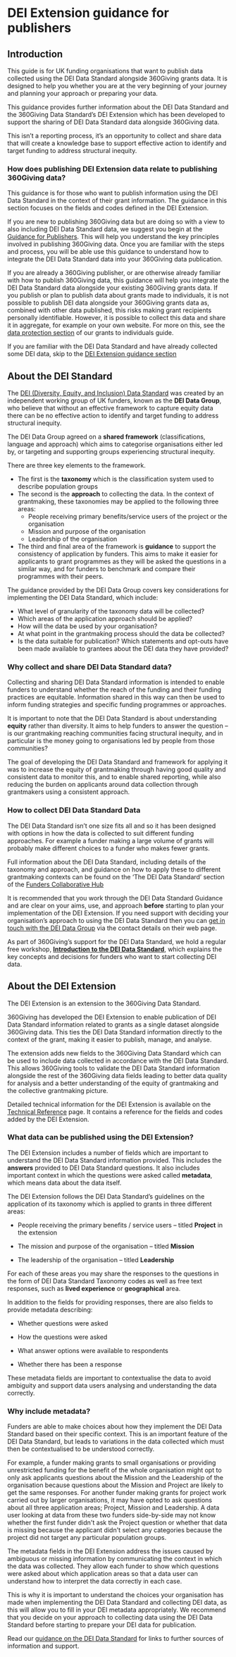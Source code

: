 # DEI Extension guidance for publishers

## Introduction

This guide is for UK funding organisations that want to publish data collected using the DEI Data Standard alongside 360Giving grants data. It is designed to help you whether you are at the very beginning of your journey and planning your approach or preparing your data.

This guidance provides further information about the DEI Data Standard and the 360Giving Data Standard’s DEI Extension which has been developed to support the sharing of DEI Data Standard data alongside 360Giving data.

This isn’t a reporting process, it’s an opportunity to collect and share data that will create a knowledge base to support effective action to identify and target funding to address structural inequity.

### How does publishing DEI Extension data relate to publishing 360Giving data?

This guidance is for those who want to publish information using the DEI Data Standard in the context of their grant information. The guidance in this section focuses on the fields and codes defined in the DEI Extension.

If you are new to publishing 360Giving data but are doing so with a view to also including DEI Data Standard data, we suggest you begin at the [Guidance for Publishers](../../../guidance). This will help you understand the key principles involved in publishing 360Giving data. Once you are familiar with the steps and process, you will be able use this guidance to understand how to integrate the DEI Data Standard data into your 360Giving data publication.

If you are already a 360Giving publisher, or are otherwise already familiar with how to publish 360Giving data, this guidance will help you integrate the DEI Data Standard data alongside your existing 360Giving grants data.
If you publish or plan to publish data about grants made to individuals, it is not possible to publish DEI data alongside your 360Giving grants data as, combined with other data published, this risks making grant recipients personally identifiable. However, it is possible to collect this data and share it in aggregate, for example on your own website. For more on this, see the [data protection section](../../../individuals/publisher-guidance/#demographic-data) of our grants to individuals guide.


<div class="box box--teal">
    <p>
      If you are familiar with the DEI Data Standard and have already collected some DEI data, skip to the <a href = "#about-the-dei-extension">DEI Extension guidance section</a>
       </p></div>

## About the DEI Standard

The [DEI (Diversity, Equity, and Inclusion) Data Standard](https://www.funderscollaborativehub.org.uk/dei-data-standard) was created by an independent working group of UK funders, known as the **DEI Data Group**, who believe that without an effective framework to capture equity data there can be no effective action to identify and target funding to address structural inequity.

The DEI Data Group agreed on a **shared framework** (classifications, language and approach) which aims to categorise organisations either led by, or targeting and supporting groups experiencing structural inequity.

There are three key elements to the framework.

* The first is the **taxonomy** which is the classification system used to describe population groups
* The second is the **approach** to collecting the data. In the context of grantmaking, these taxonomies may be applied to the following three areas:
  - People receiving primary benefits/service users of the project or the organisation
  - Mission and purpose of the organisation
  - Leadership of the organisation
* The third and final area of the framework is **guidance** to support the consistency of application by funders. This aims to make it easier for applicants to grant programmes as they will be asked the questions in a similar way, and for funders to benchmark and compare their programmes with their peers.

The guidance provided by the DEI Data Group covers key considerations for implementing the DEI Data Standard, which include:

- What level of granularity of the taxonomy data will be collected?
- Which areas of the application approach should be applied?
- How will the data be used by your organisation?
- At what point in the grantmaking process should the data be collected?
- Is the data suitable for publication? Which statements and opt-outs have been made available to grantees about the DEI data they have provided?


### Why collect and share DEI Data Standard data?

Collecting and sharing DEI Data Standard information is intended to enable funders to understand whether the reach of the funding and their funding practices are equitable. Information shared in this way can then be used to inform funding strategies and specific funding programmes or approaches.

It is important to note that the DEI Data Standard is about understanding **equity** rather than diversity. It aims to help funders to answer the question – is our grantmaking reaching communities facing structural inequity, and in particular is the money going to organisations led by people from those communities?

The goal of developing the DEI Data Standard and framework for applying it was to increase the equity of grantmaking through having good quality and consistent data to monitor this, and to enable shared reporting, while also reducing the burden on applicants around data collection through grantmakers using a consistent approach.

### How to collect DEI Data Standard Data

The DEI Data Standard isn’t one size fits all and so it has been designed with options in how the data is collected to suit different funding approaches. For example a funder making a large volume of grants will probably make different choices to a funder who makes fewer grants.

Full information about the DEI Data Standard, including details of the taxonomy and approach, and guidance on how to apply these to different grantmaking contexts can be found on the ‘The DEI Data Standard’ section of the [Funders Collaborative Hub](https://www.funderscollaborativehub.org.uk/dei-data-standard)

It is recommended that you work through the DEI Data Standard Guidance and are clear on your aims, use, and approach **before** starting to plan your implementation of the DEI Extension. If you need support with deciding your organisation’s approach to using the DEI Data Standard then you can [get in touch with the DEI Data Group](https://www.funderscollaborativehub.org.uk/collaborations/dei-data-standard) via the contact details on their web page.

As part of 360Giving’s support for the DEI Data Standard, we hold a regular free workshop, [**Introduction to the DEI Data Standard**](https://www.threesixtygiving.org/support/training-and-workshops/workshops/#free-publishing-workshops), which explains the key concepts and decisions for funders who want to start collecting DEI data.


## About the DEI Extension

The DEI Extension is an extension to the 360Giving Data Standard.

360Giving has developed the DEI Extension to enable publication of DEI Data Standard information related to grants as a single dataset alongside 360Giving data. This ties the DEI Data Standard information directly to the context of the grant, making it easier to publish, manage, and analyse.

The extension adds new fields to the 360Giving Data Standard which can be used to include data collected in accordance with the DEI Data Standard. This allows 360Giving tools to validate the DEI Data Standard information alongside the rest of the 360Giving data fields leading to better data quality for analysis and a better understanding of the equity of grantmaking and the collective grantmaking picture.

Detailed technical information for the DEI Extension is available on the [Technical Reference](reference) page. It contains a reference for the fields and codes added by the DEI Extension.

### What data can be published using the DEI Extension?

The DEI Extension includes a number of fields which are important to understand the DEI Data Standard information provided. This includes the **answers** provided to DEI Data Standard questions. It also includes important context in which the questions were asked called **metadata**, which means data about the data itself.

The DEI Extension follows the DEI Data Standard’s guidelines on the application of its taxonomy which is applied to grants in three different areas:

- People receiving the primary benefits / service users – titled **Project** in the extension

- The mission and purpose of the organisation – titled **Mission**

- The leadership of the organisation – titled **Leadership**

For each of these areas you may share the responses to the questions in the form of DEI Data Standard Taxonomy codes as well as free text responses, such as **lived experience** or **geographical** area.

In addition to the fields for providing responses, there are also fields to provide metadata describing:

- Whether questions were asked

- How the questions were asked

- What answer options were available to respondents

- Whether there has been a response

These metadata fields are important to contextualise the data to avoid ambiguity and support data users analysing and understanding the data correctly.

### Why include metadata?

Funders are able to make choices about how they implement the DEI Data Standard based on their specific context. This is an important feature of the DEI Data Standard, but leads to variations in the data collected which must then be contextualised to be understood correctly.

For example, a funder making grants to small organisations or providing unrestricted funding for the benefit of the whole organisation might opt to only ask applicants questions about the Mission and the Leadership of the organisation because questions about the Mission and Project are likely to get the same responses. For another funder making grants for project work carried out by larger organisations, it may have opted to ask questions about all three application areas; Project, Mission and Leadership. A data user looking at data from these two funders side-by-side may not know whether the first funder didn't ask the Project question or whether that data is missing because the applicant didn't select any categories because the project did not target any particular population groups.

The metadata fields in the DEI Extension address the issues caused by ambiguous or missing information by communicating the context in which the data was collected. They allow each funder to show which questions were asked about which application areas so that a data user can understand how to interpret the data correctly in each case.

This is why it is important to understand the choices your organisation has made when implementing the DEI Data Standard and collecting DEI data, as this will allow you to fill in your DEI metadata appropriately. We recommend that you decide on your approach to collecting data using the DEI Data Standard before starting to prepare your DEI data for publication.

Read our [guidance on the DEI Data Standard](#about-the-dei-standard) for links to further sources of information and support.

